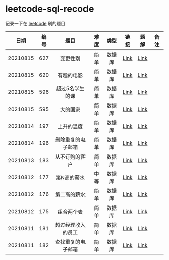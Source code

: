 # leetcode-sql-recode

记录一下在 [leetcode](https://www.leetcode-cn.com) 刷的题目

| 日期 | 编号 | 题目 | 难度 | 类型 | 链接 | 题解 | 备注 |
| :----: | :----: | :----: | :----: | :----: | :----: | :----: | :----: |
| 20210815 | 627 | 变更性别 | 简单 | 数据库 | [Link](https://leetcode-cn.com/problems/swap-salary/) | [Link](./src/main/java/org/example/sql/Q0627.sql) |  |
| 20210815 | 620 | 有趣的电影 | 简单 | 数据库 | [Link](https://leetcode-cn.com/problems/not-boring-movies/) | [Link](./src/main/java/org/example/sql/Q0620.sql) |  |
| 20210815 | 596 | 超过5名学生的课 | 简单 | 数据库 | [Link](https://leetcode-cn.com/problems/classes-more-than-5-students/) | [Link](./src/main/java/org/example/sql/Q0596.sql) |  |
| 20210815 | 595 | 大的国家 | 简单 | 数据库 | [Link](https://leetcode-cn.com/problems/big-countries/) | [Link](./src/main/java/org/example/sql/Q0595.sql) |  |
| 20210814 | 197 | 上升的温度 | 简单 | 数据库 | [Link](https://leetcode-cn.com/problems/rising-temperature/) | [Link](./src/main/java/org/example/sql/Q0197.sql) |  |
| 20210814 | 196 | 删除重复的电子邮箱 | 简单 | 数据库 | [Link](https://leetcode-cn.com/problems/delete-duplicate-emails/) | [Link](./src/main/java/org/example/sql/Q0196.sql) |  |
| 20210813 | 183 | 从不订购的客户 | 简单 | 数据库 | [Link](https://leetcode-cn.com/problems/customers-who-never-order/) | [Link](./src/main/java/org/example/sql/Q0183.sql) |  |
| 20210812 | 177 | 第N高的薪水 | 中等 | 数据库 | [Link](https://leetcode-cn.com/problems/nth-highest-salary/) | [Link](./src/main/java/org/example/sql/Q0177.sql) |  |
| 20210812 | 176 | 第二高的薪水 | 简单 | 数据库 | [Link](https://leetcode-cn.com/problems/second-highest-salary/) | [Link](./src/main/java/org/example/sql/Q0176.sql) |  |
| 20210812 | 175 | 组合两个表 | 简单 | 数据库 | [Link](https://leetcode-cn.com/problems/combine-two-tables/) | [Link](./src/main/java/org/example/sql/Q0175.sql) |  |
| 20210811 | 181 | 超过经理收入的员工 | 简单 | 数据库 | [Link](https://leetcode-cn.com/problems/employees-earning-more-than-their-managers/) | [Link](./src/main/java/org/example/sql/Q0181.sql) |  |
| 20210811 | 182 | 查找重复的电子邮箱 | 简单 | 数据库 | [Link](https://leetcode-cn.com/problems/duplicate-emails/) | [Link](./src/main/java/org/example/sql/Q0182.sql) |  |